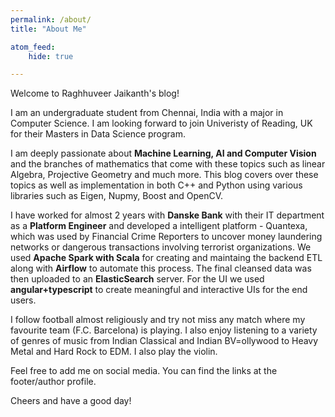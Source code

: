 ```yaml
---
permalink: /about/
title: "About Me"

atom_feed:
    hide: true

---
```



Welcome to Raghhuveer Jaikanth's blog! 

I am an undergraduate student from Chennai, India with a major in Computer Science. I am looking forward to join Univeristy of Reading, UK for their Masters in Data Science program. 

I am deeply passionate about **Machine Learning, AI and Computer Vision** and the branches of mathematics that come with these topics such as linear Algebra, Projective Geometry and much more. This blog covers over these topics as well as implementation in both C++ and Python using various libraries such as Eigen, Nupmy, Boost and OpenCV. 

I have worked for almost 2 years with **Danske Bank** with their IT department as a **Platform Engineer** and developed a intelligent platform - Quantexa, which was used by Financial Crime Reporters to uncover money laundering networks or dangerous transactions involving terrorist organizations. We used **Apache Spark with Scala** for creating and maintaing the backend ETL along with **Airflow** to automate this process. The final cleansed data was then uploaded to an **ElasticSearch** server. For the UI we used **angular+typescript** to create meaningful and interactive UIs for the end users.

I follow football almost religiously and try not miss any match where my favourite team (F.C. Barcelona) is playing. I also enjoy listening to a variety of genres of music from Indian Classical and Indian BV=ollywood to Heavy Metal and Hard Rock to EDM. I also play the violin. 

Feel free to add me on social media. You can find the links at the footer/author profile.

Cheers and have a good day!

